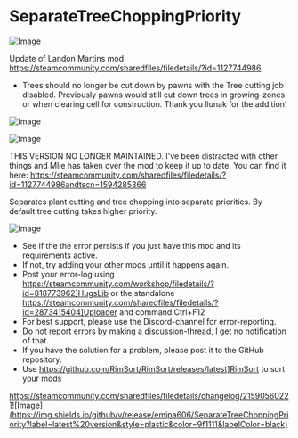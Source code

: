# SeparateTreeChoppingPriority

![Image](https://i.imgur.com/buuPQel.png)

Update of Landon Martins mod
https://steamcommunity.com/sharedfiles/filedetails/?id=1127744986

- Trees should no longer be cut down by pawns with the Tree cutting job disabled. Previously pawns would still cut down trees in growing-zones or when clearing cell for construction. Thank you llunak for the addition!

![Image](https://i.imgur.com/pufA0kM.png)

	
![Image](https://i.imgur.com/Z4GOv8H.png)


THIS VERSION NO LONGER MAINTAINED.
I&apos;ve been distracted with other things and Mlie has taken over the mod to keep it up to date. You can find it here:
https://steamcommunity.com/sharedfiles/filedetails/?id=1127744986andtscn=1594285366

Separates plant cutting and tree chopping into separate priorities. By default tree cutting takes higher priority.


![Image](https://i.imgur.com/PwoNOj4.png)



-  See if the the error persists if you just have this mod and its requirements active.
-  If not, try adding your other mods until it happens again.
-  Post your error-log using https://steamcommunity.com/workshop/filedetails/?id=818773962]HugsLib or the standalone https://steamcommunity.com/sharedfiles/filedetails/?id=2873415404]Uploader and command Ctrl+F12
-  For best support, please use the Discord-channel for error-reporting.
-  Do not report errors by making a discussion-thread, I get no notification of that.
-  If you have the solution for a problem, please post it to the GitHub repository.
-  Use https://github.com/RimSort/RimSort/releases/latest]RimSort to sort your mods



https://steamcommunity.com/sharedfiles/filedetails/changelog/2159056022]![Image](https://img.shields.io/github/v/release/emipa606/SeparateTreeChoppingPriority?label=latest%20version&style=plastic&color=9f1111&labelColor=black)

